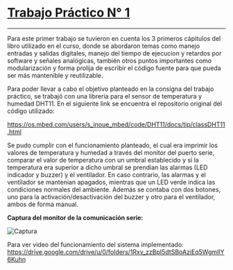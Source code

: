 # **<u>Trabajo Práctico N° 1</u>**
___
Para este primer trabajo se tuvieron en cuenta los 3 primeros cápitulos del libro utilizado en el curso, donde se abordaron temas como manejo entradas y salidas digitales, manejo del tiempo de ejecucion y retardos por software y señales analógicas, también otros puntos importantes como modularización y forma prolija de escribir el código fuente para que pueda ser más mantenible y reutilizable.

Para poder llevar a cabo el objetivo planteado en la consigna del trabajo práctico, se trabajó con una libreria para el sensor de temperatura y humedad DHT11. En el siguiente link se encuentra el repositorio original del código utilizado:

https://os.mbed.com/users/s_inoue_mbed/code/DHT11/docs/tip/classDHT11.html

Se pudo cumplir con el funcionamiento planteado, el cual era imprimir los valores de temperatura y humedad a través del monitor del puerto serie, comparar el valor de temperatura con un umbral establecido y si la temperatura era superior a dicho umbral se prendian las alarmas (LED indicador y buzzer) y el ventilador. En caso contrario, las alarmas y el ventilador se mantenian apagados, mientras que un LED verde indica las condiciones normales del ambiente. Además se contaba con dos botones, uno para la activación/desactivación del buzzer y otro para el ventilador, ambos de forma manual. 

**Captura del monitor de la comunicación serie:**  
  
![Captura](file:///D:/Curso%20de%20Sistemas%20Embebidos%20FIUBA/TP's/Resolución%20del%20TP/Captura.PNG)

Para ver video del funcionamiento del sistema implementado: 
https://drive.google.com/drive/u/0/folders/1Rxv_zzBpI5dtSBoAziEq5WgmIlY6Kuhn
